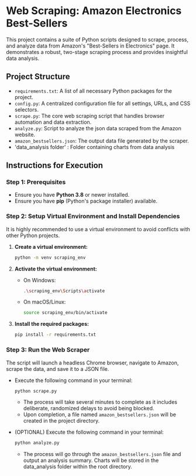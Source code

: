 # Web Scraping: Amazon Electronics Best-Sellers

This project contains a suite of Python scripts designed to scrape, process, and analyze data from Amazon's "Best-Sellers in Electronics" page. It demonstrates a robust, two-stage scraping process and provides insightful data analysis.

## Project Structure

- `requirements.txt`: A list of all necessary Python packages for the project.
- `config.py`: A centralized configuration file for all settings, URLs, and CSS selectors.
- `scrape.py`: The core web scraping script that handles browser automation and data extraction.
- `analyze.py`: Script to analyze the json data scraped from the Amazon website.
- `amazon_bestsellers.json`: The output data file generated by the scraper.
- 'data_analysis folder' : Folder containing charts from data analysis

## Instructions for Execution

### Step 1: Prerequisites

- Ensure you have **Python 3.8** or newer installed.
- Ensure you have **pip** (Python's package installer) available.

### Step 2: Setup Virtual Environment and Install Dependencies

It is highly recommended to use a virtual environment to avoid conflicts with other Python projects.

1.  **Create a virtual environment:**
    ```bash
    python -m venv scraping_env
    ```

2.  **Activate the virtual environment:**
    -   On Windows:
        ```bash
        .\scraping_env\Scripts\activate
        ```
    -   On macOS/Linux:
        ```bash
        source scraping_env/bin/activate
        ```

3.  **Install the required packages:**
    ```bash
    pip install -r requirements.txt
    ```

### Step 3: Run the Web Scraper

The script will launch a headless Chrome browser, navigate to Amazon, scrape the data, and save it to a JSON file.

-   Execute the following command in your terminal:
    ```bash
    python scrape.py
    ```
    -   The process will take several minutes to complete as it includes deliberate, randomized delays to avoid being blocked.
    -   Upon completion, a file named `amazon_bestsellers.json` will be created in the project directory.

-  (OPTIONAL) Execute the following command in your terminal: 
    ```bash
    python analyze.py
    ```
    -   The process will go through the `amazon_bestsellers.json` file and output an analysis summary. Charts will be stored in the data_analysis folder within the root directory.
